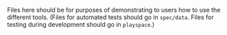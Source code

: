Files here should be for purposes of demonstrating to users how to use the different tools.
(Files for automated tests should go in `spec/data`. Files for testing during development should go in `playspace`.)